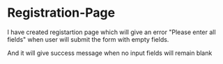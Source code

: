 # Registration-Page
I have created registartion page which will give an error "Please enter all fields" when user will submit the form with empty fields.


And it will give success message when no input fields will remain blank
